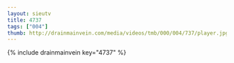 ```yaml
--- 
layout: sieutv
title: 4737
tags: ["004"]
thumb: http://drainmainvein.com/media/videos/tmb/000/004/737/player.jpg
---
```

{% include drainmainvein key="4737" %} 
